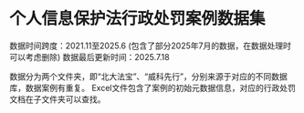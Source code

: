 # 个人信息保护法行政处罚案例数据集

数据时间跨度：2021.11至2025.6 (包含了部分2025年7月的数据，在数据处理时可以考虑删除)
数据最后更新时间：2025.7.18

数据分为两个文件夹，即“北大法宝”、“威科先行”，分别来源于对应的不同数据库，数据案例有重复。
Excel文件包含了案例的初始元数据信息，对应的行政处罚文档在子文件夹可以查找。
